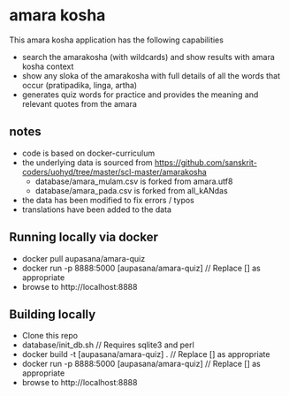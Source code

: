 # amara kosha

This amara kosha application has the following capabilities

- search the amarakosha (with wildcards) and show results with amara kosha context
- show any sloka of the amarakosha with full details of all the words that occur (pratipadika, linga, artha)
- generates quiz words for practice and provides the meaning and relevant quotes from the amara

## notes

- code is based on docker-curriculum
- the underlying data is sourced from https://github.com/sanskrit-coders/uohyd/tree/master/scl-master/amarakosha
  - database/amara_mulam.csv is forked from amara.utf8
  - database/amara_pada.csv is forked from all_kANdas
- the data has been modified to fix errors / typos
- translations have been added to the data

## Running locally via docker

- docker pull aupasana/amara-quiz
- docker run -p 8888:5000 [aupasana/amara-quiz]           // Replace [] as appropriate
- browse to http://localhost:8888

## Building locally

- Clone this repo
- database/init_db.sh                                     // Requires sqlite3 and perl
- docker build -t [aupasana/amara-quiz] .                 // Replace [] as appropriate
- docker run -p 8888:5000 [aupasana/amara-quiz]           // Replace [] as appropriate
- browse to http://localhost:8888

